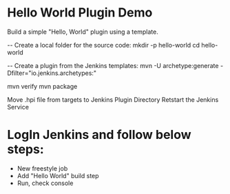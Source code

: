 # Hello World Plugin Demo
Build a simple "Hello, World" plugin using a template.

-- Create a local folder for the source code:
mkdir -p hello-world
cd hello-world

-- Create a plugin from the Jenkins templates:
mvn -U archetype:generate -Dfilter="io.jenkins.archetypes:"

mvn verify
mvn package

Move .hpi file from targets to Jenkins Plugin Directory
Retstart the Jenkins Service


# LogIn Jenkins and follow below steps:
- New freestyle job
- Add "Hello World" build step
- Run, check console